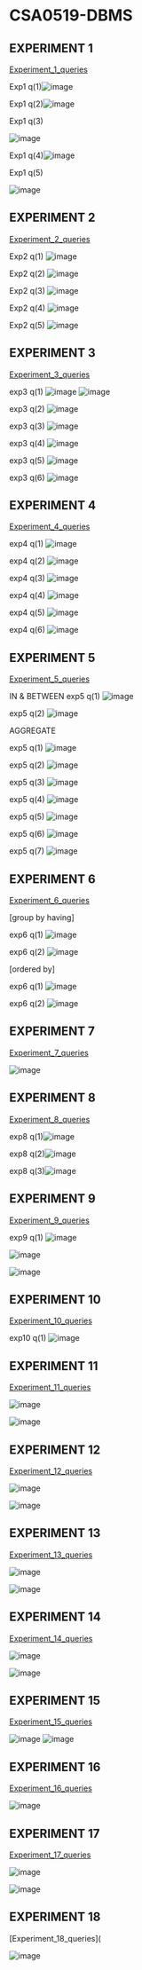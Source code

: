 # CSA0519-DBMS
## EXPERIMENT 1
[Experiment_1_queries](https://github.com/pranithasreec/CSA0519-DBMS/blob/main/EXPERIMENT%201)

Exp1 q(1)![image](https://user-images.githubusercontent.com/113974992/191305549-90c6b0e5-5cf2-4e25-a894-d226b7321586.png)

Exp1 q(2)![image](https://user-images.githubusercontent.com/113974992/191306467-4e8b3198-f918-4343-828c-8a9c69519fc2.png)

Exp1 q(3)

   ![image](https://user-images.githubusercontent.com/113974992/191308045-2d83e938-8999-471c-9974-3f49160af9f6.png)

Exp1 q(4)![image](https://user-images.githubusercontent.com/113974992/191308496-3c7621ab-895f-47c6-b6bd-1c594b8c801b.png)

Exp1 q(5) 

   ![image](https://user-images.githubusercontent.com/113974992/191309210-e07f2fe6-40f6-42a2-abf3-0f8e48611623.png)

## EXPERIMENT 2
[Experiment_2_queries](https://github.com/pranithasreec/CSA0519-DBMS/blob/main/EXPERIMENT%202)

Exp2 q(1) ![image](https://user-images.githubusercontent.com/113974992/191310814-96876efa-08e8-481c-a428-3b5e6502bbb7.png)

Exp2 q(2) ![image](https://user-images.githubusercontent.com/113974992/191311005-0b53e4b6-d190-451b-9233-357a5856ea31.png)

Exp2 q(3) ![image](https://user-images.githubusercontent.com/113974992/191311132-4e20ea7b-f9e8-4b76-9146-ab60eaff9bd4.png)

Exp2 q(4) ![image](https://user-images.githubusercontent.com/113974992/191311229-1feeaa0b-1b5e-4d37-aa6f-dbfc9f2a51e7.png)

Exp2 q(5) ![image](https://user-images.githubusercontent.com/113974992/191311353-6737cc36-5974-4768-bbc6-272da3ff7d5b.png)

## EXPERIMENT 3
[Experiment_3_queries](https://github.com/pranithasreec/CSA0519-DBMS/blob/main/EXPERIMENT%203)

exp3 q(1)
     ![image](https://user-images.githubusercontent.com/113974992/191490737-a17af74d-bffe-42a2-b1ad-62d3f4ec06ff.png)
     ![image](https://user-images.githubusercontent.com/113974992/191490861-6d762b47-c040-41f9-bde0-ab1f76830561.png)

exp3 q(2)
      ![image](https://user-images.githubusercontent.com/113974992/191490922-53019e70-8dc3-45ca-8ffd-98bf9cb2865f.png)

exp3 q(3)
      ![image](https://user-images.githubusercontent.com/113974992/191490986-282b0885-954b-4ae7-85c7-621fe9776d29.png)

exp3 q(4)
      ![image](https://user-images.githubusercontent.com/113974992/191491046-4ac0f3ab-a517-4528-af35-7093ed23cde4.png)

exp3 q(5)
      ![image](https://user-images.githubusercontent.com/113974992/191491109-f0c7f3bc-a4cb-4eaf-abf8-d97991e6b15d.png)

exp3 q(6)
      ![image](https://user-images.githubusercontent.com/113974992/191491164-059960ea-ea1d-4a59-b542-791bac54bd3c.png)

## EXPERIMENT 4
[Experiment_4_queries](https://github.com/pranithasreec/CSA0519-DBMS/blob/main/EXPERIMENT%204)

exp4 q(1) ![image](https://user-images.githubusercontent.com/113974992/191494683-6770e6e2-080d-4580-8898-e578cd9e5687.png)

exp4 q(2) ![image](https://user-images.githubusercontent.com/113974992/191494707-d7179c8c-2e63-4d5d-9818-00bf9ff4ede9.png)

exp4 q(3) ![image](https://user-images.githubusercontent.com/113974992/191494735-68cc9944-9c47-4941-a34e-dd48838e98c3.png)

exp4 q(4) ![image](https://user-images.githubusercontent.com/113974992/191494766-c5fb834d-eb68-4616-bd14-eb19da10de1c.png)

exp4 q(5) ![image](https://user-images.githubusercontent.com/113974992/191494784-d665b92d-e989-4da3-b350-22244894a883.png)

exp4 q(6) ![image](https://user-images.githubusercontent.com/113974992/191494812-6386b9ee-a7aa-406f-9597-908ac1bb50f5.png)

## EXPERIMENT 5
[Experiment_5_queries](https://github.com/pranithasreec/CSA0519-DBMS/blob/main/EXPERIMENT%205)

 IN & BETWEEN 
 exp5 q(1) ![image](https://user-images.githubusercontent.com/113974992/191496972-6e001003-89c5-48bf-9a7c-4f0fcda9b604.png)

 exp5 q(2) ![image](https://user-images.githubusercontent.com/113974992/191497020-3d49adf3-4a70-4406-99ab-b6839473c177.png)

AGGREGATE

exp5 q(1) ![image](https://user-images.githubusercontent.com/113974992/191497317-25e1564c-9fc3-4f54-94d7-2d138d568c29.png)

exp5 q(2) ![image](https://user-images.githubusercontent.com/113974992/191497357-a9bdb638-8f07-470f-bb18-4fd230b06449.png)

exp5 q(3) ![image](https://user-images.githubusercontent.com/113974992/191497399-071b5b2b-d188-407d-83a2-c5a5a47ee7cf.png)

exp5 q(4) ![image](https://user-images.githubusercontent.com/113974992/191497445-3097ba5b-52b8-406e-9ee5-5c706abb26e9.png)

exp5 q(5) ![image](https://user-images.githubusercontent.com/113974992/191497473-1a74372b-2f48-4be4-b9df-3f89f6eb0e51.png)

exp5 q(6) ![image](https://user-images.githubusercontent.com/113974992/191497518-32cfb92f-fdec-44a8-bf87-973a645859d5.png)

exp5 q(7) ![image](https://user-images.githubusercontent.com/113974992/191497560-b0095dca-21a0-4729-bf92-30125aebf545.png)

## EXPERIMENT 6
[Experiment_6_queries](https://github.com/pranithasreec/CSA0519-DBMS/blob/main/EXPERIMENT%206)

[group by having]

exp6 q(1) ![image](https://user-images.githubusercontent.com/113974992/191498214-55a8c967-d977-492a-bf42-43a3815037dd.png)

exp6 q(2) ![image](https://user-images.githubusercontent.com/113974992/191498242-d771dc92-289c-4e12-87c2-1b64cda135a7.png)

[ordered by]

exp6 q(1) ![image](https://user-images.githubusercontent.com/113974992/191498641-20459bf5-5b72-44b4-ab56-d8e0758259d3.png)

exp6 q(2) ![image](https://user-images.githubusercontent.com/113974992/191498772-478127e6-69ea-474e-b7c6-3c345deea714.png)

## EXPERIMENT 7
[Experiment_7_queries](https://github.com/pranithasreec/CSA0519-DBMS/blob/main/EXPERIMENT%207)

![image](https://user-images.githubusercontent.com/113974992/191500720-729c2f1e-d1a6-43a4-a8b5-b57e0190e12b.png)

## EXPERIMENT 8
[Experiment_8_queries](https://github.com/pranithasreec/CSA0519-DBMS/blob/main/EXPERIMENT%208)

exp8 q(1)![image](https://user-images.githubusercontent.com/113974992/191504054-c0615257-457d-435d-b701-3b2f62f5a264.png)

exp8 q(2)![image](https://user-images.githubusercontent.com/113974992/191504132-90859fcd-4ca0-4d49-a245-530f37cea532.png)

exp8 q(3)![image](https://user-images.githubusercontent.com/113974992/191504194-6006a7e7-09d4-4efc-a70d-3385d7cbf2aa.png)

## EXPERIMENT 9
[Experiment_9_queries](https://github.com/pranithasreec/CSA0519-DBMS/blob/main/EXPERIMENT%209)

exp9 q(1)
![image](https://user-images.githubusercontent.com/113974992/191508533-4a0046c9-cfa2-4f24-96b4-3590a260dd3b.png)

![image](https://user-images.githubusercontent.com/113974992/191508604-d5e6c546-4951-47bf-a576-8edb170a8fa8.png)

![image](https://user-images.githubusercontent.com/113974992/191508737-07f9d542-a340-4838-881f-8a7177f99951.png)

## EXPERIMENT 10
[Experiment_10_queries](https://github.com/pranithasreec/CSA0519-DBMS/blob/main/EXPERIMENT%2010)

exp10 q(1) ![image](https://user-images.githubusercontent.com/113974992/191511910-ad026ae1-ec81-4de6-8c94-cdc719c9f030.png)

## EXPERIMENT 11
[Experiment_11_queries](https://github.com/pranithasreec/CSA0519-DBMS/blob/main/EXPERIMENT%2011)

![image](https://user-images.githubusercontent.com/113974992/191689692-36776093-23c4-41b0-b9ab-cec0ae82fc92.png)

![image](https://user-images.githubusercontent.com/113974992/191689980-0e04bca5-a68e-47da-9c7e-d7ca42f9a6b0.png)

## EXPERIMENT 12
[Experiment_12_queries](https://github.com/pranithasreec/CSA0519-DBMS/blob/main/EXPERIMENT%2012)

![image](https://user-images.githubusercontent.com/113974992/191692203-4508e5eb-161f-471f-97f1-37f8d1ef8cb4.png)

![image](https://user-images.githubusercontent.com/113974992/191692463-5a0b0a6d-ffe4-49d4-8bf1-e3a6369c2b16.png)

## EXPERIMENT 13
[Experiment_13_queries](https://github.com/pranithasreec/CSA0519-DBMS/blob/main/EXPERIMENT%2013)

![image](https://user-images.githubusercontent.com/113974992/191693076-8d5e53f7-8086-44cb-be6d-56b5840c56bf.png)

![image](https://user-images.githubusercontent.com/113974992/191693183-1872f3fe-2e07-4c67-b567-60c11cfac517.png)

## EXPERIMENT 14
[Experiment_14_queries](https://github.com/pranithasreec/CSA0519-DBMS/blob/main/EXPERIMENT%2014)

![image](https://user-images.githubusercontent.com/113974992/191694170-f2f12047-93ed-4fc3-99de-1e5b8783bf7b.png)

![image](https://user-images.githubusercontent.com/113974992/191694453-851438e7-0e58-4841-82f2-ff2a0c0858c8.png)

## EXPERIMENT 15
[Experiment_15_queries](https://github.com/pranithasreec/CSA0519-DBMS/blob/main/EXPERIMENT%2015)

![image](https://user-images.githubusercontent.com/113974992/191695162-c9582e1d-2204-416b-ac41-84a1342a89bc.png)
![image](https://user-images.githubusercontent.com/113974992/191695274-8bbb8615-1eba-4a65-b4d7-d9cfe52e99a7.png)

## EXPERIMENT 16
[Experiment_16_queries](https://github.com/pranithasreec/CSA0519-DBMS/blob/main/EXPERIMENT%2016)

![image](https://user-images.githubusercontent.com/113974992/191696619-4efcc6c7-2cda-4b4a-aa92-56903fa14d5d.png)

## EXPERIMENT 17
[Experiment_17_queries](https://github.com/pranithasreec/CSA0519-DBMS/blob/main/EXPERIMENT%2017)

![image](https://user-images.githubusercontent.com/113974992/191697725-865eb97f-dfe8-4a87-9f27-4e38ad048484.png)

![image](https://user-images.githubusercontent.com/113974992/191697699-a12ed9c4-20c0-4582-88d6-b1ff16de3d4c.png)

## EXPERIMENT 18
[Experiment_18_queries](


![image](https://user-images.githubusercontent.com/113974992/191699084-f8cf66be-25cf-4601-81b2-f7ee84012edf.png)
